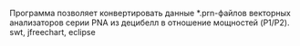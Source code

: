Программа позволяет конвертировать данные *.prn-файлов векторных анализаторов серии PNA из децибелл в отношение мощностей (P1/P2).
swt, jfreechart, eclipse
